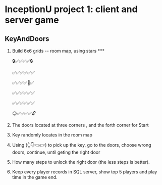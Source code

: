 # InceptionU project 1: client and server game

## KeyAndDoors

1. Build 6x6 grids -- room map, using stars   \***  

   🔒✅✅✅✅🔒

   ✅✅✅✅✅✅

   ✅✅✅✅🔑✅

   ✅✅✅✅✅✅

   ✅✅✅✅✅✅

   😉✅✅✅✅🔓

2. The doors located at three corners , and the forth corner for Start

3. Key randomly locates in the room map

4. Using (👆👇👈👉)  to pick up the key, go to the doors, choose wrong doors, continue, until geting the right door

5. How many steps to unlock the right door (the less steps is better).

6. Keep every player records in SQL server, show top 5 players  and play time in the game end.

   

   





